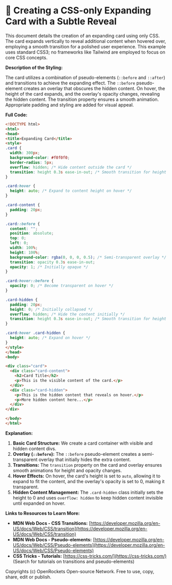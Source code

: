# 🐞 Creating a CSS-only Expanding Card with a Subtle Reveal


This document details the creation of an expanding card using only CSS.  The card expands vertically to reveal additional content when hovered over, employing a smooth transition for a polished user experience.  This example uses standard CSS3; no frameworks like Tailwind are employed to focus on core CSS concepts.


**Description of the Styling:**

The card utilizes a combination of pseudo-elements (`::before` and `::after`) and transitions to achieve the expanding effect.  The `::before` pseudo-element creates an overlay that obscures the hidden content. On hover, the height of the card expands, and the overlay's opacity changes, revealing the hidden content.  The transition property ensures a smooth animation.  Appropriate padding and styling are added for visual appeal.


**Full Code:**

```html
<!DOCTYPE html>
<html>
<head>
<title>Expanding Card</title>
<style>
.card {
  width: 300px;
  background-color: #f0f0f0;
  border-radius: 5px;
  overflow: hidden; /* Hide content outside the card */
  transition: height 0.3s ease-in-out; /* Smooth transition for height change */
}

.card:hover {
  height: auto; /* Expand to content height on hover */
}

.card-content {
  padding: 20px;
}

.card::before {
  content: "";
  position: absolute;
  top: 0;
  left: 0;
  width: 100%;
  height: 100%;
  background-color: rgba(0, 0, 0, 0.5); /* Semi-transparent overlay */
  transition: opacity 0.3s ease-in-out;
  opacity: 1; /* Initially opaque */
}

.card:hover::before {
  opacity: 0; /* Become transparent on hover */
}

.card-hidden {
  padding: 20px;
  height: 0; /* Initially collapsed */
  overflow: hidden; /* Hide the content initially */
  transition: height 0.3s ease-in-out; /* Smooth transition for height change */
}

.card:hover .card-hidden {
  height: auto; /* Expand on hover */
}
</style>
</head>
<body>

<div class="card">
  <div class="card-content">
    <h2>Card Title</h2>
    <p>This is the visible content of the card.</p>
  </div>
  <div class="card-hidden">
    <p>This is the hidden content that reveals on hover.</p>
    <p>More hidden content here...</p>
  </div>
</div>

</body>
</html>
```


**Explanation:**

1. **Basic Card Structure:**  We create a card container with visible and hidden content divs.
2. **Overlay (`::before`):** The `::before` pseudo-element creates a semi-transparent overlay that initially hides the extra content.
3. **Transitions:**  The `transition` property on the card and overlay ensures smooth animations for height and opacity changes.
4. **Hover Effects:** On hover, the card's height is set to `auto`, allowing it to expand to fit the content, and the overlay's opacity is set to 0, making it transparent.
5. **Hidden Content Management:** The `.card-hidden` class initially sets the height to 0 and uses `overflow: hidden` to keep hidden content invisible until expanded on hover.


**Links to Resources to Learn More:**

* **MDN Web Docs - CSS Transitions:** [https://developer.mozilla.org/en-US/docs/Web/CSS/transition](https://developer.mozilla.org/en-US/docs/Web/CSS/transition)
* **MDN Web Docs - Pseudo-elements:** [https://developer.mozilla.org/en-US/docs/Web/CSS/Pseudo-elements](https://developer.mozilla.org/en-US/docs/Web/CSS/Pseudo-elements)
* **CSS Tricks - Tutorials:** [https://css-tricks.com/](https://css-tricks.com/) (Search for tutorials on transitions and pseudo-elements)


Copyrights (c) OpenRockets Open-source Network. Free to use, copy, share, edit or publish.

